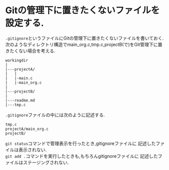 # Gitの管理下に置きたくないファイルを設定する.
``.gitignore``というファイルにGitの管理下に置きたくないファイルを書いておく.
次のようなディレクトリ構造でmain_org.c,tmp.c,projectB(で)をGit管理下に置きたくない場合を考える.
```
workingdir
|
|---projectA/
|   |
|   |-main.c
|   |-main_org.c
|
|---projectB/
| 
|---readme.md
|---tmp.c
```

``.gitignore``ファイルの中には次のように記述する.
```
tmp.c
projectA/main_org.c
projectB/
```

``git status``コマンドで管理表示を行ったとき,gitignoreファイルに
記述したファイルは表示されない.  
``git add .``コマンドを実行したときも,もちろんgitignoreファイルに
記述したファイルはステージングされない.